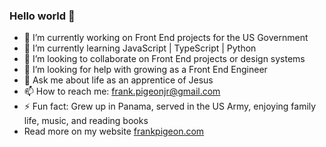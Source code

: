 ### Hello world 👋 

- 🔭 I’m currently working on Front End projects for the US Government
- 🌱 I’m currently learning JavaScript | TypeScript | Python
- 👯 I’m looking to collaborate on Front End projects or design systems
- 🤔 I’m looking for help with growing as a Front End Engineer
- 💬 Ask me about life as an apprentice of Jesus
- 📫 How to reach me: <frank.pigeonjr@gmail.com>
- ⚡ Fun fact: Grew up in Panama, served in the US Army, enjoying family life, music, and reading books
- Read more on my website [frankpigeon.com](https://frankpigeon.com)
